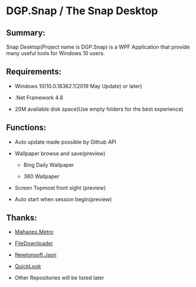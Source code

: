 # DGP.Snap / The Snap Desktop

## Summary:

Snap Desktop(Project name is DGP.Snap) is a WPF Application that provide many useful tools for Windows 10 users.

## Requirements:

- Windows 10(10.0.18362.1(2019 May Update) or later)

- .Net Framework 4.8

- 20M available disk space(Use empty folders for the best experience)

## Functions:

- Auto update made possible by Github API

- Wallpaper browse and save(preview)
  
  - Bing Daily Wallpaper
  
  - 360 Wallpaper

- Screen Topmost front sight (preview)

- Auto start when session begin(preview)

## Thanks:

- [Mahapps.Metro](https://github.com/MahApps/MahApps.Metro)

- [FileDownloader](https://github.com/Avira/.NetFileDownloader)

- [Newtonsoft.Json](https://github.com/JamesNK/Newtonsoft.Json)

- [QuickLook](https://github.com/QL-Win/QuickLook)

- Other Repositories will be listed later
